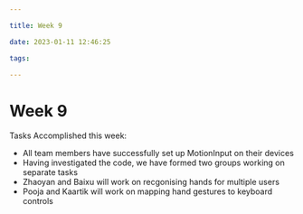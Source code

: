 ```yaml
---

title: Week 9

date: 2023-01-11 12:46:25

tags:

---
```

# Week 9

Tasks Accomplished this week:
- All team members have successfully set up MotionInput on their devices
- Having investigated the code, we have formed two groups working on separate tasks
- Zhaoyan and Baixu will work on recgonising hands for multiple users
- Pooja and Kaartik will work on mapping hand gestures to keyboard controls
